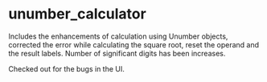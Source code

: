 # unumber_calculator

Includes the enhancements of calculation using Unumber objects, corrected the error while calculating the square root, reset the operand and the result
labels. Number of significant digits has been increases.

Checked out for the bugs in the UI.

